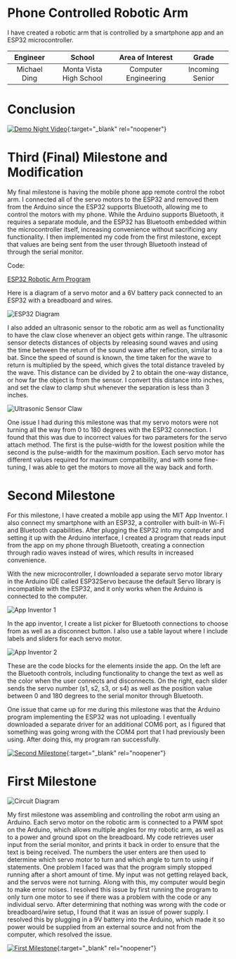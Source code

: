 ﻿# Phone Controlled Robotic Arm
I have created a robotic arm that is controlled by a smartphone app and an ESP32 microcontroller.

| **Engineer** | **School** | **Area of Interest** | **Grade** |
|:--:|:--:|:--:|:--:|
| Michael Ding | Monta Vista High School | Computer Engineering | Incoming Senior

# Conclusion

[![Demo Night Video](https://res.cloudinary.com/marcomontalbano/image/upload/v1625255765/video_to_markdown/images/youtube--vyjOFUD_yNs-c05b58ac6eb4c4700831b2b3070cd403.jpg)](https://youtu.be/vyjOFUD_yNs "Demo Night Video"){:target="_blank" rel="noopener"}

# Third (Final) Milestone and Modification

My final milestone is having the mobile phone app remote control the robot arm. I connected all of the servo motors to the ESP32 and removed them from the Arduino since the ESP32 supports Bluetooth, allowing me to control the motors with my phone. While the Arduino supports Bluetooth, it requires a separate module, and the ESP32 has Bluetooth embedded within the microcontroller itself, increasing convenience without sacrificing any functionality. I then implemented my code from the first milestone, except that values are being sent from the user through Bluetooth instead of through the serial monitor.

Code:

[ESP32 Robotic Arm Program](https://raw.githubusercontent.com/michaelding123/MichaelDing_BSE_Portfolio/gh-pages/RoboticArm.ino)

Here is a diagram of a servo motor and a 6V battery pack connected to an ESP32 with a breadboard and wires.

![ESP32 Diagram](https://raw.githubusercontent.com/michaelding123/MichaelDing_BSE_Portfolio/gh-pages/espdiagram.png)

I also added an ultrasonic sensor to the robotic arm as well as functionality to have the claw close whenever an object gets within range. The ultrasonic sensor detects distances of objects by releasing sound waves and using the time between the return of the sound wave after reflection, similar to a bat. Since the speed of sound is known, the time taken for the wave to return is multiplied by the speed, which gives the total distance traveled by the wave. This distance can be divided by 2 to obtain the one-way distance, or how far the object is from the sensor. I convert this distance into inches, and set the claw to clamp shut whenever the separation is less than 3 inches.

![Ultrasonic Sensor Claw](https://media.giphy.com/media/c3wV4PmqA3ldYNA4Hg/giphy.gif)

One issue I had during this milestone was that my servo motors were not turning all the way from 0 to 180 degrees with the ESP32 connection. I found that this was due to incorrect values for two parameters for the servo attach method. The first is the pulse-width for the lowest position while the second is the pulse-width for the maximum position. Each servo motor has different values required for maximum compatibility, and with some fine-tuning, I was able to get the motors to move all the way back and forth.

# Second Milestone

For this milestone, I have created a mobile app using the MIT App Inventor. I also connect my smartphone with an ESP32, a controller with built-in Wi-Fi and Bluetooth capabilities. After plugging the ESP32 into my computer and setting it up with the Arduino interface, I created a program that reads input from the app on my phone through Bluetooth, creating a connection through radio waves instead of wires, which results in increased convenience.

With the new microcontroller, I downloaded a separate servo motor library in the Arduino IDE called ESP32Servo because the default Servo library is incompatible with the ESP32, and it only works when the Arduino is connected to the computer.

![App Inventor 1](https://raw.githubusercontent.com/michaelding123/MichaelDing_BSE_Portfolio/gh-pages/inventor.png)

In the app inventor, I create a list picker for Bluetooth connections to choose from as well as a disconnect button. I also use a table layout where I include labels and sliders for each servo motor.

![App Inventor 2](https://raw.githubusercontent.com/michaelding123/MichaelDing_BSE_Portfolio/gh-pages/inventor2.png)

These are the code blocks for the elements inside the app. On the left are the Bluetooth controls, including functionality to change the text as well as the color when the user connects and disconnects. On the right, each slider sends the servo number (s1, s2, s3, or s4) as well as the position value between 0 and 180 degrees to the serial monitor through Bluetooth.

One issue that came up for me during this milestone was that the Arduino program implementing the ESP32 was not uploading. I eventually downloaded a separate driver for an additional COM6 port, as I figured that something was going wrong with the COM4 port that I had previously been using. After doing this, my program ran successfully.

[![Second Milestone](https://res.cloudinary.com/marcomontalbano/image/upload/v1624562567/video_to_markdown/images/youtube--yFn0BqtVl9k-c05b58ac6eb4c4700831b2b3070cd403.jpg)](https://youtu.be/yFn0BqtVl9k "Second Milestone"){:target="_blank" rel="noopener"}

# First Milestone

![Circuit Diagram](https://raw.githubusercontent.com/michaelding123/MichaelDing_BSE_Portfolio/gh-pages/Start%20Simulating.png)

My first milestone was assembling and controlling the robot arm using an Arduino. Each servo motor on the robotic arm is connected to a PWM spot on the Arduino, which allows multiple angles for my robotic arm, as well as to a power and ground spot on the breadboard. My code retrieves user input from the serial monitor, and prints it back in order to ensure that the text is being received. The numbers the user enters are then used to determine which servo motor to turn and which angle to turn to using if statements. One problem I faced was that the program simply stopped running after a short amount of time. My input was not getting relayed back, and the servos were not turning. Along with this, my computer would begin to make error noises. I resolved this issue by first running the program to only turn one motor to see if there was a problem with the code or any individual servo. After determining that nothing was wrong with the code or breadboard/wire setup, I found that it was an issue of power supply. I resolved this by plugging in a 9V battery into the Arduino, which made it so power would be supplied from an external source and not from the computer, which resolved the issue.

[![First Milestone](https://res.cloudinary.com/marcomontalbano/image/upload/v1624304570/video_to_markdown/images/youtube--3LwGtUkshe4-c05b58ac6eb4c4700831b2b3070cd403.jpg)](https://www.youtube.com/watch?v=3LwGtUkshe4 "First Milestone"){:target="_blank" rel="noopener"}
